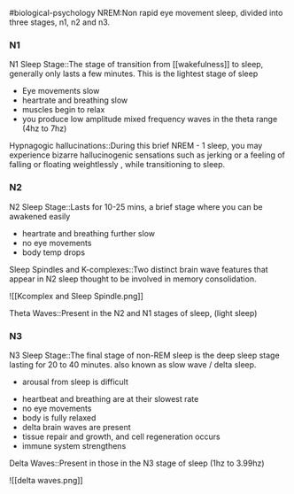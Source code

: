 #biological-psychology 
NREM:Non rapid eye movement sleep, divided into three stages, n1, n2 and n3.

### N1
N1 Sleep Stage::The stage of transition from [[wakefulness]] to sleep, generally only lasts a few minutes. This is the lightest stage of sleep
<!--SR:!2023-12-20,2,248-->

* Eye movements slow
* heartrate and breathing slow
* muscles begin to relax
* you produce low amplitude mixed frequency waves in the theta range (4hz to 7hz)

Hypnagogic hallucinations::During this brief NREM - 1 sleep, you may experience bizarre hallucinogenic sensations such as jerking or a feeling of falling or floating weightlessly , while transitioning to sleep.
<!--SR:!2023-12-20,3,250-->
### N2
N2 Sleep Stage::Lasts for 10-25 mins, a brief stage where you can be awakened easily
<!--SR:!2023-12-20,3,250-->
* heartrate and breathing further slow
* no eye movements
* body temp drops

Sleep Spindles and K-complexes::Two distinct brain wave features that appear in N2 sleep thought to be involved in memory consolidation.
<!--SR:!2023-12-20,2,230-->
![[Kcomplex and Sleep Spindle.png]]

Theta Waves::Present in the N2 and N1 stages of sleep, (light sleep)
<!--SR:!2023-12-20,2,248-->
### N3
N3 Sleep Stage::The final stage of non-REM sleep is the deep sleep stage lasting for 20 to 40 minutes. also known as slow wave / delta sleep.
<!--SR:!2023-12-20,2,248-->

* arousal from sleep is difficult
- heartbeat and breathing are at their slowest rate
- no eye movements
- body is fully relaxed
- delta brain waves are present
- tissue repair and growth, and cell regeneration occurs
- immune system strengthens

Delta Waves::Present in those in the N3 stage of sleep (1hz to 3.99hz)
<!--SR:!2023-12-20,2,248-->
![[delta waves.png]]